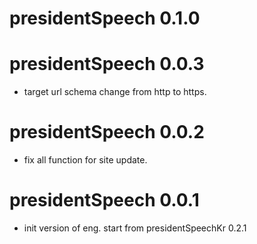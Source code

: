 # presidentSpeech 0.1.0

# presidentSpeech 0.0.3

* target url schema change from http to https.

# presidentSpeech 0.0.2

* fix all function for site update.

# presidentSpeech 0.0.1

* init version of eng. start from presidentSpeechKr 0.2.1
